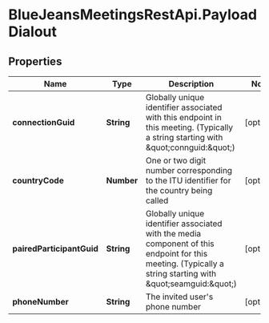 # BlueJeansMeetingsRestApi.PayloadDialout

## Properties
Name | Type | Description | Notes
------------ | ------------- | ------------- | -------------
**connectionGuid** | **String** | Globally unique identifier associated with this endpoint in this meeting. (Typically a string starting with \&quot;connguid:\&quot;) | [optional] 
**countryCode** | **Number** | One or two digit number corresponding to the ITU identifier for the country being called | [optional] 
**pairedParticipantGuid** | **String** | Globally unique identifier associated with the media component of this endpoint for this meeting.  (Typically a string starting with \&quot;seamguid:\&quot;) | [optional] 
**phoneNumber** | **String** | The invited user&#39;s phone number | [optional] 


